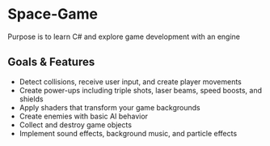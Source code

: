 ﻿# Space-Game
Purpose is to learn C# and explore game development with an engine

## Goals & Features

* Detect collisions, receive user input, and create player movements
* Create power-ups including triple shots, laser beams, speed boosts, and shields
* Apply shaders that transform your game backgrounds
* Create enemies with basic AI behavior
* Collect and destroy game objects
* Implement sound effects, background music, and particle effects
